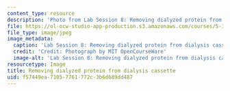 ```yaml
---
content_type: resource
description: 'Photo from Lab Session 8: Removing dialyzed protein from dialysis cassette.'
file: https://ol-ocw-studio-app-production.s3.amazonaws.com/courses/5-36-biochemistry-laboratory-spring-2009/f57449ea71057761772c3b6d689dd487_Lab8_1.jpg
file_type: image/jpeg
image_metadata:
  caption: 'Lab Session 8: Removing dialyzed protein from dialysis cassette.'
  credit: 'Credit: Photograph by MIT OpenCourseWare'
  image-alt: 'Lab Session 8: Removing dialyzed protein from dialysis cassette.'
resourcetype: Image
title: Removing dialyzed protein from dialysis cassette
uid: f57449ea-7105-7761-772c-3b6d689dd487
---
```

